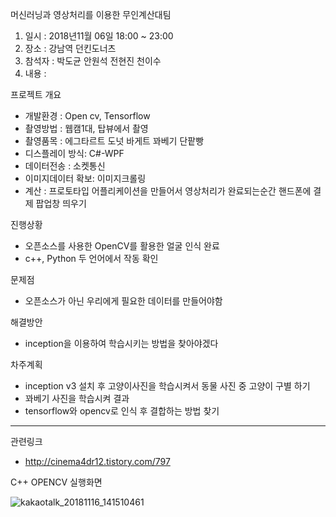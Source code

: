 머신러닝과 영상처리를 이용한 무인계산대팀
1. 일시 : 2018년11월 06일 18:00 ~ 23:00
2. 장소 : 강남역 던킨도너츠
3. 참석자 : 박도균 안원석 전현진 천이수
4. 내용 :

프로젝트 개요
- 개발환경 : Open cv, Tensorflow 
- 촬영방법 : 웹캠1대, 탑뷰에서 촬영
- 촬영품목 : 에그타르트 도넛 바게트 꽈베기 단팥빵 
- 디스플레이 방식: C#-WPF
- 데이터전송 : 소켓통신
- 이미지데이터 확보: 이미지크롤링
- 계산 : 프로토타입 어플리케이션을 만들어서 영상처리가 완료되는순간 핸드폰에 결제 팝업창 띄우기

진행상황
- 오픈소스를 사용한 OpenCV를 활용한 얼굴 인식 완료
- c++, Python 두 언어에서 작동 확인

문제점
- 오픈소스가 아닌 우리에게 필요한 데이터를 만들어야함

해결방안
- inception을 이용하여 학습시키는 방법을 찾아야겠다

차주계획
- inception v3 설치 후 고양이사진을 학습시켜서 동물 사진 중 고양이 구별 하기
- 꽈베기 사진을 학습시켜 결과 
- tensorflow와 opencv로 인식 후 결합하는 방법 찾기

--------------------------

관련링크
- http://cinema4dr12.tistory.com/797


C++ OPENCV 실행화면

![kakaotalk_20181116_141510461](https://user-images.githubusercontent.com/31499111/48599214-1886ce00-e9aa-11e8-90ef-3436d79aaab2.png)
